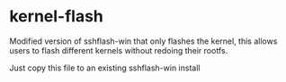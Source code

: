 # kernel-flash
Modified version of sshflash-win that only flashes the kernel, this allows users to flash different kernels without redoing their rootfs.

Just copy this file to an existing sshflash-win install
